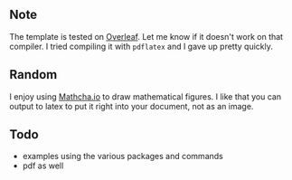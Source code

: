 ## Note

The template is tested on [Overleaf](https://www.overleaf.com/). Let me know if it doesn't work on that compiler. I tried compiling it with `pdflatex` and I gave up pretty quickly.  

## Random

I enjoy using [Mathcha.io](https://www.mathcha.io/editor) to draw mathematical figures. I like that you can output to latex to put it right into your document, not as an image. 

## Todo

- examples using the various packages and commands
- pdf as well